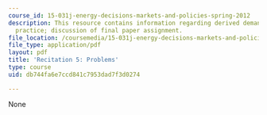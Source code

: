 ```yaml
---
course_id: 15-031j-energy-decisions-markets-and-policies-spring-2012
description: This resource contains information regarding derived demand and capital
  practice; discussion of final paper assignment.
file_location: /coursemedia/15-031j-energy-decisions-markets-and-policies-spring-2012/db744fa6e7ccd841c7953dad7f3d0274_MIT15_031JS12_Dvd_Dm_Cptl.pdf
file_type: application/pdf
layout: pdf
title: 'Recitation 5: Problems'
type: course
uid: db744fa6e7ccd841c7953dad7f3d0274

---
```

None